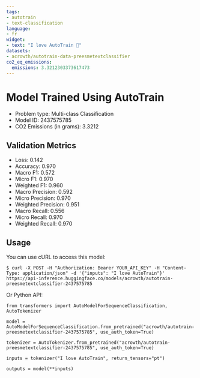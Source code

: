 ```yaml
---
tags:
- autotrain
- text-classification
language:
- fr
widget:
- text: "I love AutoTrain 🤗"
datasets:
- acrowth/autotrain-data-preesmetextclassifier
co2_eq_emissions:
  emissions: 3.3212303373617473
---
```


# Model Trained Using AutoTrain

- Problem type: Multi-class Classification
- Model ID: 2437575785
- CO2 Emissions (in grams): 3.3212

## Validation Metrics

- Loss: 0.142
- Accuracy: 0.970
- Macro F1: 0.572
- Micro F1: 0.970
- Weighted F1: 0.960
- Macro Precision: 0.592
- Micro Precision: 0.970
- Weighted Precision: 0.951
- Macro Recall: 0.556
- Micro Recall: 0.970
- Weighted Recall: 0.970


## Usage

You can use cURL to access this model:

```
$ curl -X POST -H "Authorization: Bearer YOUR_API_KEY" -H "Content-Type: application/json" -d '{"inputs": "I love AutoTrain"}' https://api-inference.huggingface.co/models/acrowth/autotrain-preesmetextclassifier-2437575785
```

Or Python API:

```
from transformers import AutoModelForSequenceClassification, AutoTokenizer

model = AutoModelForSequenceClassification.from_pretrained("acrowth/autotrain-preesmetextclassifier-2437575785", use_auth_token=True)

tokenizer = AutoTokenizer.from_pretrained("acrowth/autotrain-preesmetextclassifier-2437575785", use_auth_token=True)

inputs = tokenizer("I love AutoTrain", return_tensors="pt")

outputs = model(**inputs)
```